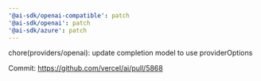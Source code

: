 ```yaml
---
'@ai-sdk/openai-compatible': patch
'@ai-sdk/openai': patch
'@ai-sdk/azure': patch
---
```


chore(providers/openai): update completion model to use providerOptions

Commit: https://github.com/vercel/ai/pull/5868
